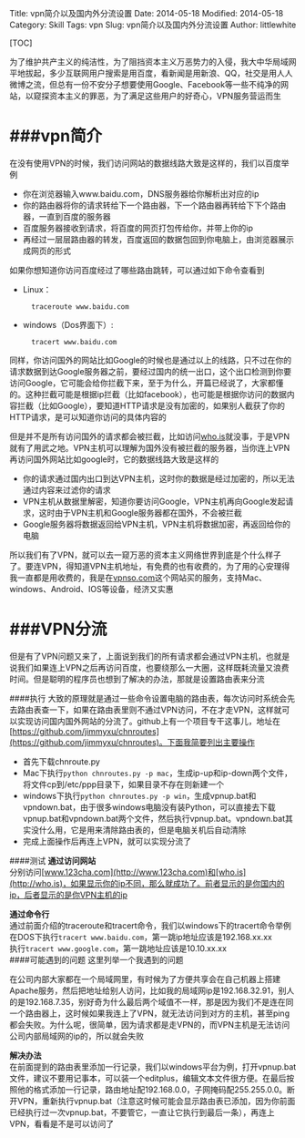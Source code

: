 Title: vpn简介以及国内外分流设置
Date: 2014-05-18
Modified: 2014-05-18
Category: Skill
Tags: vpn
Slug: vpn简介以及国内外分流设置
Author: littlewhite

[TOC]

为了维护共产主义的纯洁性，为了阻挡资本主义万恶势力的入侵，我大中华局域网平地拔起，多少互联网用户搜索是用百度，看新闻是用新浪、QQ，社交是用人人微博之流，但总有一份不安分子想要使用Google、Facebook等一些不纯净的网站，以窥探资本主义的罪恶，为了满足这些用户的好奇心，VPN服务营运而生

###vpn简介
===
在没有使用VPN的时候，我们访问网站的数据线路大致是这样的，我们以百度举例

* 你在浏览器输入www.baidu.com，DNS服务器给你解析出对应的ip
* 你的路由器将你的请求转给下一个路由器，下一个路由器再转给下下个路由器，一直到百度的服务器
* 百度服务器接收到请求，将百度的网页打包传给你，并带上你的ip
* 再经过一层层路由器的转发，百度返回的数据包回到你电脑上，由浏览器展示成网页的形式

如果你想知道你访问百度经过了哪些路由跳转，可以通过如下命令查看到

* Linux：
	
		traceroute www.baidu.com
* windows（Dos界面下）:

		tracert www.baidu.com

同样，你访问国外的网站比如Google的时候也是通过以上的线路，只不过在你的请求数据到达Google服务器之前，要经过国内的统一出口，这个出口检测到你要访问Google，它可能会给你拦截下来，至于为什么，开篇已经说了，大家都懂的。这种拦截可能是根据ip拦截（比如facebook），也可能是根据你访问的数据内容拦截（比如Google），要知道HTTP请求是没有加密的，如果别人截获了你的HTTP请求，是可以知道你访问的具体内容的

但是并不是所有访问国外的请求都会被拦截，比如访问[who.is](http://who.is)就没事，于是VPN就有了用武之地。VPN主机可以理解为国外没有被拦截的服务器，当你连上VPN再访问国外网站比如google时，它的数据线路大致是这样的

* 你的请求通过国内出口到达VPN主机，这时你的数据是经过加密的，所以无法通过内容来过滤你的请求
* VPN主机从数据里解密，知道你要访问Google，VPN主机再向Google发起请求，这时由于VPN主机和Google服务器都在国外，不会被拦截
* Google服务器将数据返回给VPN主机，VPN主机将数据加密，再返回给你的电脑

所以我们有了VPN，就可以去一窥万恶的资本主义网络世界到底是个什么样子了。要连VPN，得知道VPN主机地址，有免费的也有收费的，为了用的心安理得我一直都是用收费的，我是在[vpnso.com](http://vpnso.com)这个网站买的服务，支持Mac、windows、Android、IOS等设备，经济又实惠

###VPN分流
===
但是有了VPN问题又来了，上面说到我们的所有请求都会通过VPN主机，也就是说我们如果连上VPN之后再访问百度，也要绕那么一大圈，这样既耗流量又浪费时间。但是聪明的程序员也想到了解决的办法，那就是设置路由表来分流

####执行
大致的原理就是通过一些命令设置电脑的路由表，每次访问时系统会先去路由表查一下，如果在路由表里则不通过VPN访问，不在才走VPN，这样就可以实现访问国内国外网站的分流了。github上有一个项目专干这事儿，地址在[https://github.com/jimmyxu/chnroutes](https://github.com/jimmyxu/chnroutes)。下面我简要列出主要操作

* 首先下载chnroute.py
* Mac下执行```python chnroutes.py -p mac```，生成ip-up和ip-down两个文件，将文件cp到/etc/ppp目录下，如果目录不存在则新建一个
* windows下执行```python chnroutes.py -p win```，生成vpnup.bat和vpndown.bat，由于很多windows电脑没有装Python，可以直接去下载vpnup.bat和vpndown.bat两个文件，然后执行vpnup.bat。vpndown.bat其实没什么用，它是用来清除路由表的，但是电脑关机后自动清除
* 完成上面操作后再连上VPN，就可以实现分流了

####测试
**通过访问网站**  
分别访问[www.123cha.com](http://www.123cha.com)和[who.is](http://who.is)，如果显示你的ip不同，那么就成功了。前者显示的是你国内的ip，后者显示的是你VPN主机的ip  

**通过命令行**  
通过前面介绍的traceroute和tracert命令，我们以windows下的tracert命令举例  
在DOS下执行```tracert www.baidu.com```，第一跳ip地址应该是192.168.xx.xx  
执行```tracert www.google.com```，第一跳地址应该是10.10.xx.xx  
####可能遇到的问题
这里列举一个我遇到的问题

在公司内部大家都在一个局域网里，有时候为了方便共享会在自己机器上搭建Apache服务，然后把地址给别人访问，比如我的局域网ip是192.168.32.91，别人的是192.168.7.35，别好奇为什么最后两个域值不一样，那是因为我们不是连在同一个路由器上，这时候如果我连上了VPN，就无法访问到对方的主机，甚至ping都会失败。为什么呢，很简单，因为请求都是走VPN的，而VPN主机是无法访问公司内部局域网的ip的，所以就会失败

**解决办法**  
在前面提到的路由表里添加一行记录，我们以windows平台为例，打开vpnup.bat文件，建议不要用记事本，可以装一个editplus，编辑文本文件很方便。在最后按照他的格式添加一行记录，路由地址配192.168.0.0，子网掩码配255.255.0.0。断开VPN，重新执行vpnup.bat（注意这时候可能会显示路由表已添加，因为你前面已经执行过一次vpnup.bat，不要管它，一直让它执行到最后一条），再连上VPN，看看是不是可以访问了
